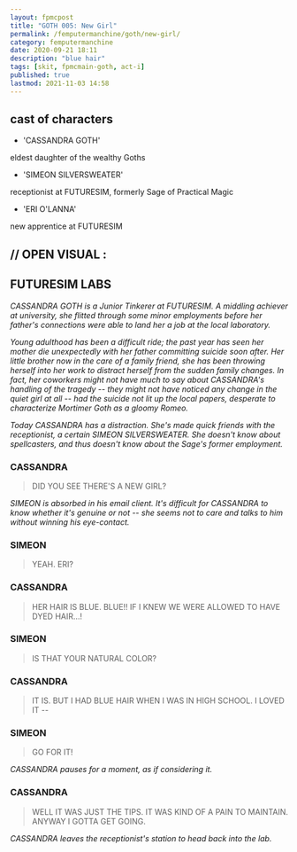 ```yaml
---
layout: fpmcpost
title: "GOTH 005: New Girl"
permalink: /femputermanchine/goth/new-girl/
category: femputermanchine
date: 2020-09-21 18:11
description: "blue hair"
tags: [skit, fpmcmain-goth, act-i]
published: true
lastmod: 2021-11-03 14:58
---
```

[//]: # (  9/21/20  -added)
[//]: # ( 10/15/21  -linkout removed)
[//]: # ( 11/03/21  -title added)

## cast of characters ##
* 'CASSANDRA GOTH'

eldest daughter of the wealthy Goths 

* 'SIMEON SILVERSWEATER'

receptionist at FUTURESIM, formerly Sage of Practical Magic

* 'ERI O'LANNA'

new apprentice at FUTURESIM

## // OPEN VISUAL : ##

## FUTURESIM LABS ##

<I>CASSANDRA GOTH is a Junior Tinkerer at FUTURESIM. A middling achiever at university, she flitted through some minor employments before her father's connections were able to land her a job at the local laboratory. </i>

<i>Young adulthood has been a difficult ride; the past year has seen her mother die unexpectedly with her father committing suicide soon after. Her little brother now in the care of a family friend, she has been throwing herself into her work to distract herself from the sudden family changes. In fact, her coworkers might not have much to say about CASSANDRA's handling of the tragedy -- they might not have noticed any change in the quiet girl at all -- had the suicide not lit up the local papers, desperate to characterize Mortimer Goth as a gloomy Romeo. </i>

<i>Today CASSANDRA has a distraction. She's made quick friends with the receptionist, a certain SIMEON SILVERSWEATER. She doesn't know about spellcasters, and thus doesn't know about the Sage's former employment. </i>

### CASSANDRA ###

> DID YOU SEE THERE'S A NEW GIRL?

<I>SIMEON is absorbed in his email client. It's difficult for CASSANDRA to know whether it's genuine or not -- she seems not to care and talks to him without winning his eye-contact.</i>

### SIMEON ###

> YEAH. ERI?

### CASSANDRA ###

> HER HAIR IS BLUE. BLUE!! IF I KNEW WE WERE ALLOWED TO HAVE DYED HAIR...!

### SIMEON ###

> IS THAT YOUR NATURAL COLOR?

### CASSANDRA ###

> IT IS. BUT I HAD BLUE HAIR WHEN I WAS IN HIGH SCHOOL. I LOVED IT --

### SIMEON ###

> GO FOR IT!

<I>CASSANDRA pauses for a moment, as if considering it.</i>

### CASSANDRA ###

> WELL IT WAS JUST THE TIPS. IT WAS KIND OF A PAIN TO MAINTAIN. ANYWAY I GOTTA GET GOING.

<I>CASSANDRA leaves the receptionist's station to head back into the lab.</i>


